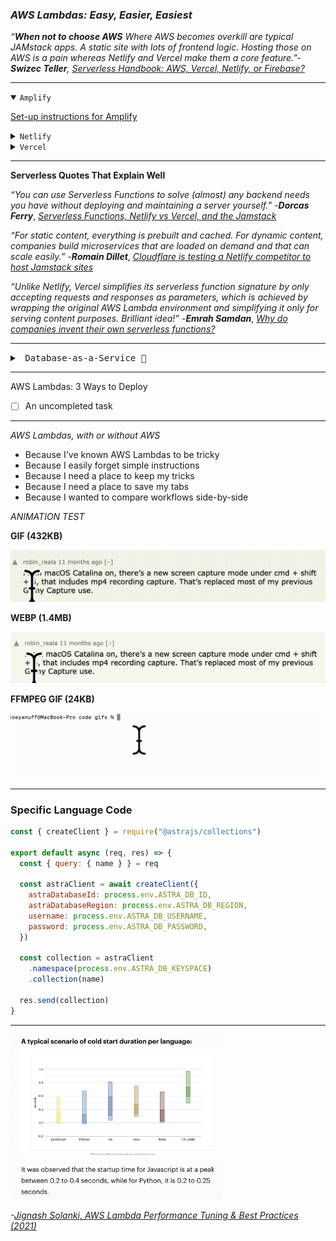 ### *AWS Lambdas: Easy, Easier, Easiest* ###

_“**When not to choose AWS**
Where AWS becomes overkill are typical JAMstack apps. A static site with lots of frontend logic. Hosting those on AWS is a pain whereas Netlify and Vercel make them a core feature.”-***Swizec Teller***, [_Serverless Handbook: AWS, Vercel, Netlify, or Firebase?_](https://serverlesshandbook.dev/serverless-flavors/)_


- - -

<details open>
  <summary><code>Amplify</code></summary>
  <p>

  [Set-up instructions for Amplify](amplify-with-create-react-app)
  </p>
  </details>

<details>
  <summary><code>Netlify</code></summary>
  <p>

  [Set-up instructions for Netlify](netlify-with-create-react-app)
  </p>
</details>


<details>
  <summary><code>Vercel</code></summary>
  <p>

  [Set-up instructions for Vercel](vercel-with-next-js)
  </p>
</details>

---


**Serverless Quotes That Explain Well**

*“You can use Serverless Functions to solve (almost) any backend needs you have without deploying and maintaining a server yourself.”*
-***Dorcas Ferry***, [_Serverless Functions, Netlify vs Vercel, and the Jamstack_](https://morioh.com/p/dc014b3356d2)

*“For static content, everything is prebuilt and cached. For dynamic content, companies build microservices that are loaded on demand and that can scale easily.”*
-***Romain Dillet***, [_Cloudflare is testing a Netlify competitor to host Jamstack sites_](https://techcrunch.com/2020/12/07/cloudflare-is-testing-a-netlify-competitor-to-host-jamstack-sites/)


*“Unlike Netlify, Vercel simplifies its serverless function signature by only accepting requests and responses as parameters, which is achieved by wrapping the original AWS Lambda environment and simplifying it only for serving content purposes. Brilliant idea!”*
-***Emrah Samdan***, [_Why do companies invent their own serverless functions?_](https://blog.thundra.io/why-do-companies-invent-their-own-serverless-functions)

- - -

<details>
<summary><kbd>&nbsp;Database-as-a-Service 💭</kbd></summary>

  <p>

  [Set-up instructions for Vercel](vercel)
  </p>
</details>

- - -

AWS Lambdas: 3 Ways to Deploy



- [ ] An uncompleted task

---

*AWS Lambdas, with or without AWS*

* Because I've known AWS Lambdas to be tricky
* Because I easily forget simple instructions
* Because I need a place to keep my tricks
* Because I need a place to save my tabs
* Because I wanted to compare workflows side-by-side



*ANIMATION TEST*

**GIF (432KB)**

![gif of selectiont](assets/selection.gif)

**WEBP (1.4MB)**

![webp of selection](assets/selected.webp)


**FFMPEG GIF (24KB)**

![gif of selectiont](assets/ls.gif)

---

### Specific Language Code ###


```javascript
const { createClient } = require("@astrajs/collections")

export default async (req, res) => {
  const { query: { name } } = req

  const astraClient = await createClient({
    astraDatabaseId: process.env.ASTRA_DB_ID,
    astraDatabaseRegion: process.env.ASTRA_DB_REGION,
    username: process.env.ASTRA_DB_USERNAME,
    password: process.env.ASTRA_DB_PASSWORD,
  })

  const collection = astraClient
    .namespace(process.env.ASTRA_DB_KEYSPACE)
    .collection(name)

  res.send(collection)
}
```

---

<img src="./assets/cold-start-duration.png" width="340" />


_-[Jignash Solanki, AWS Lambda Performance Tuning & Best Practices (2021)](https://www.simform.com/aws-lambda-performance/)_